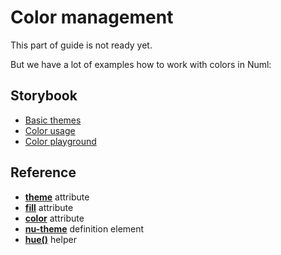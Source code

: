 # Color management

This part of guide is not ready yet.

But we have a lot of examples how to work with colors in Numl:

## Storybook

- [Basic themes](../../storybook/colors/basic-themes.md)
- [Color usage](../../storybook/colors/color-usage.md)
- [Color playground](../../storybook/colors/color-playground.md)

## Reference

- [**theme**](../../reference/attributes/theme.md) attribute
- [**fill**](../../reference/attributes/fill.md) attribute
- [**color**](../../reference/attributes/color.md) attribute
- [**nu-theme**](../../reference/elements/nu-theme.md) definition element
- [**hue()**](../../reference/functions/hue.md) helper
